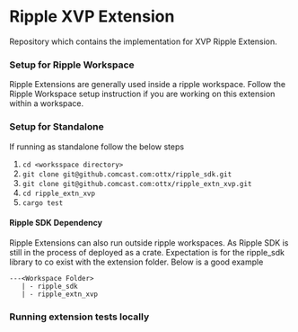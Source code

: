 # Ripple XVP Extension
Repository which contains the implementation for XVP Ripple Extension.

### Setup for Ripple Workspace
Ripple Extensions are generally used inside a ripple workspace. Follow the Ripple Workspace setup instruction if you are working on this extension within a workspace.

### Setup for Standalone
If running as standalone follow the below steps

1. `cd <worksspace directory>`
2. `git clone git@github.comcast.com:ottx/ripple_sdk.git`
3. `git clone git@github.comcast.com:ottx/ripple_extn_xvp.git`
4. `cd ripple_extn_xvp`
5. `cargo test`

#### Ripple SDK Dependency
Ripple Extensions can also run outside ripple workspaces. As Ripple SDK is still in the process of
deployed as a crate. Expectation is for the ripple_sdk library to co exist with the extension folder.
Below is a good example 

```
---<Workspace Folder>
   | - ripple_sdk
   | - ripple_extn_xvp
```

### Running extension tests locally
